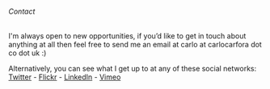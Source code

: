 ###### Contact

I'm always open to new opportunities, if you’d like to get in touch about 
anything at all then feel free to send me an email at 
carlo at carlocarfora dot co dot uk :)

Alternatively, you can see what I get up to at any of these social 
networks: [Twitter][1] - [Flickr][2] - [LinkedIn][3] - [Vimeo][4]

[1]: http://www.twitter.com/carlo_carfora
[2]: http://www.flickr.com/carlo_c
[3]: http://www.linkedin.com/in/carlocarfora
[4]: http://www.vimeo.com/carlocarfora
